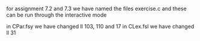 for assignment 7.2 and 7.3 we have named the files exercise<exnumber>.c and these can be run through the interactive mode

in CPar.fsy we have changed ll 103, 110 and 17
in CLex.fsl we have changed ll 31

